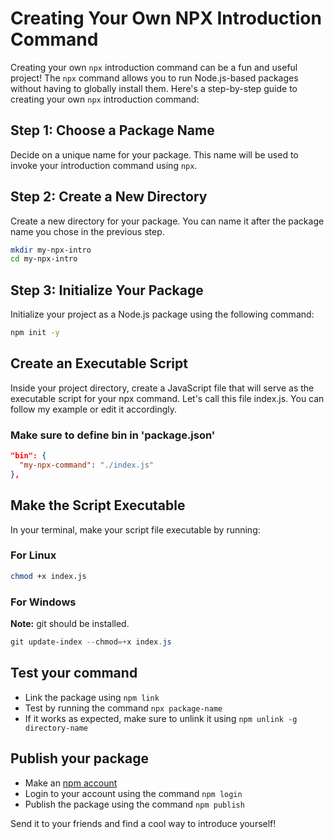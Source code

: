 # Creating Your Own NPX Introduction Command

Creating your own `npx` introduction command can be a fun and useful project! The `npx` command allows you to run Node.js-based packages without having to globally install them. Here's a step-by-step guide to creating your own `npx` introduction command:

## Step 1: Choose a Package Name

Decide on a unique name for your package. This name will be used to invoke your introduction command using `npx`.

## Step 2: Create a New Directory

Create a new directory for your package. You can name it after the package name you chose in the previous step.

```bash
mkdir my-npx-intro
cd my-npx-intro
```

## Step 3: Initialize Your Package

Initialize your project as a Node.js package using the following command:

```bash
npm init -y
```

## Create an Executable Script

Inside your project directory, create a JavaScript file that will serve as the executable script for your npx command. Let's call this file index.js. You can follow my example or edit it accordingly.

### Make sure to define bin in 'package.json'

```json
"bin": {
  "my-npx-command": "./index.js"
},
```

## Make the Script Executable

In your terminal, make your script file executable by running:

### For Linux

```bash
chmod +x index.js
```

### For Windows

**Note:** git should be installed.

```powershell
git update-index --chmod=+x index.js
```

## Test your command

- Link the package using `npm link`
- Test by running the command `npx package-name`
- If it works as expected, make sure to unlink it using `npm unlink -g directory-name`

## Publish your package

- Make an [npm account](https://www.npmjs.com/)
- Login to your account using the command `npm login`
- Publish the package using the command `npm publish`

Send it to your friends and find a cool way to introduce yourself!
